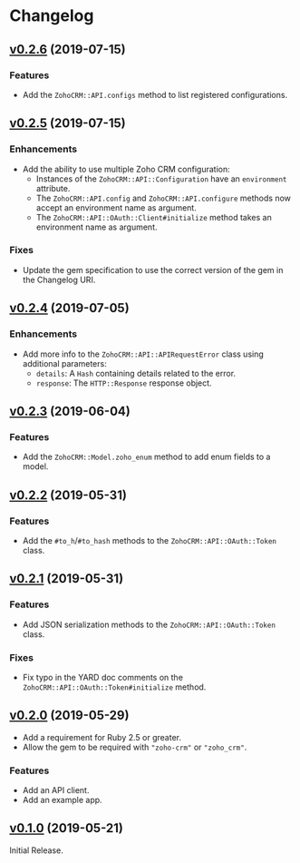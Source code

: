 Changelog
=========

[v0.2.6](https://github.com/Tracktor/zoho-crm/tree/v0.2.6) (2019-07-15)
-----------------------------------------------------------------------

### Features

- Add the `ZohoCRM::API.configs` method to list registered configurations.

[v0.2.5](https://github.com/Tracktor/zoho-crm/tree/v0.2.5) (2019-07-15)
-----------------------------------------------------------------------

### Enhancements

- Add the ability to use multiple Zoho CRM configuration:
  - Instances of the `ZohoCRM::API::Configuration` have an `environment` attribute.
  - The `ZohoCRM::API.config` and `ZohoCRM::API.configure` methods now accept an environment name as argument.
  - The `ZohoCRM::API::OAuth::Client#initialize` method takes an environment name as argument.

### Fixes

- Update the gem specification to use the correct version of the gem in the Changelog URI.

[v0.2.4](https://github.com/Tracktor/zoho-crm/tree/v0.2.4) (2019-07-05)
-----------------------------------------------------------------------

### Enhancements

- Add more info to the `ZohoCRM::API::APIRequestError` class using additional parameters:
  - `details`: A `Hash` containing details related to the error.
  - `response`: The `HTTP::Response` response object.

[v0.2.3](https://github.com/Tracktor/zoho-crm/tree/v0.2.3) (2019-06-04)
-----------------------------------------------------------------------

### Features

- Add the `ZohoCRM::Model.zoho_enum` method to add enum fields to a model.

[v0.2.2](https://github.com/Tracktor/zoho-crm/tree/v0.2.2) (2019-05-31)
-----------------------------------------------------------------------

### Features

- Add the `#to_h`/`#to_hash` methods to the `ZohoCRM::API::OAuth::Token` class.

[v0.2.1](https://github.com/Tracktor/zoho-crm/tree/v0.2.1) (2019-05-31)
-----------------------------------------------------------------------

### Features

- Add JSON serialization methods to the `ZohoCRM::API::OAuth::Token` class.

### Fixes

- Fix typo in the YARD doc comments on the `ZohoCRM::API::OAuth::Token#initialize` method.

[v0.2.0](https://github.com/Tracktor/zoho-crm/tree/v0.2.0) (2019-05-29)
-----------------------------------------------------------------------

- Add a requirement for Ruby 2.5 or greater.
- Allow the gem to be required with `"zoho-crm"` or `"zoho_crm"`.

### Features

- Add an API client.
- Add an example app.

[v0.1.0](https://github.com/Tracktor/zoho-crm/tree/v0.1.0) (2019-05-21)
-----------------------------------------------------------------------

Initial Release.
